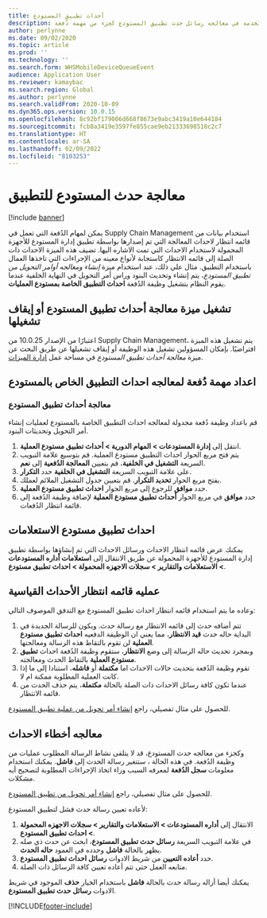 ```yaml
---
title: أحداث تطبيق المستودع
description: يصف هذا الموضوع معالجه حدث تطبيق المستودع المستخدمة في معالجه رسائل حدث تطبيق المستودع كجزء من مهمة دُفعة.
author: perlynne
ms.date: 09/02/2020
ms.topic: article
ms.prod: ''
ms.technology: ''
ms.search.form: WHSMobileDeviceQueueEvent
audience: Application User
ms.reviewer: kamaybac
ms.search.region: Global
ms.author: perlynne
ms.search.validFrom: 2020-10-09
ms.dyn365.ops.version: 10.0.15
ms.openlocfilehash: 8c92bf179006d668f8673e9abc3419a10e644184
ms.sourcegitcommit: fcb8a3419e3597fe855cae9eb21333698518c2c7
ms.translationtype: HT
ms.contentlocale: ar-SA
ms.lasthandoff: 02/09/2022
ms.locfileid: "8103253"
---
```

# <a name="warehouse-app-event-processing"></a>معالجة حدث المستودع للتطبيق

[!include [banner](../includes/banner.md)]

يمكن لمهام الدُفعة التي تعمل في Supply Chain Management استخدام بيانات من قائمه انتظار لاحداث المعالجة التي تم إصدارها بواسطة تطبيق إدارة المستودع للأجهزة المحمولة لاستخدام الاحداث التي تمت الاشاره اليها. تضيف هذه الميزة الاحداث ذات الصلة إلى قائمه الانتظار كاستجابة لأنواع معينه من الإجراءات التي تاخذها العمال باستخدام التطبيق. مثال علي ذلك، عند استخدام ميزة *إنشاء ومعالجه أوامر التحويل من تطبيق المستودع*، يتم إنشاء وتحديث البنود وراس أمر التحويل في النهاية الخلفية عندما يقوم النظام بتشغيل وظيفة الدُفعة **احداث التطبيق الخاصة بمستودع العمليات**.

## <a name="turn-the-process-warehouse-app-events-feature-on-or-off"></a>تشغيل ميزة معالجة أحداث تطبيق المستودع أو إيقاف تشغيلها

اعتبارًا من الإصدار 10.0.25 من Supply Chain Management، يتم تشغيل هذه الميزة افتراضيًا. بإمكان المسؤولين تشغيل هذه الوظيفة أو إيقاف تشغيلها عن طريق البحث عن ميزة *معالجة أحداث تطبيق المستودع‬* في مساحة عمل [إدارة الميزات](../../fin-ops-core/fin-ops/get-started/feature-management/feature-management-overview.md).

## <a name="set-up-a-batch-job-to-process-warehouse-app-events"></a>اعداد مهمة دُفعة لمعالجه احداث التطبيق الخاص بالمستودع

### <a name="process-warehouse-app-events"></a>معالجة أحداث تطبيق المستودع

قم باعداد وظيفة دُفعة مجدولة لمعالجه احداث التطبيق الخاصة بالمستودع لعمليات إنشاء أمر التحويل وتحديثات البنود.

1. انتقل إلى **إدارة المستودعات‬ \> المهام الدورية \> أحداث تطبيق مستودع العملية**.
1. يتم فتح مربع الحوار احداث التطبيق مستودع العملية. قم بتوسيع علامة التبويب السريعة **التشغيل في الخلفية**، قم بتعيين **المعالجة الدُفعية‬** إلى **نعم**.
1. على علامة التبويب السريعة **التشغيل في الخلفية** حدد **التكرار**.
1. يفتح مربع الحوار **تحديد التكرار**. قم بتعيين جدول التشغيل الملائم لعملك.
1. حدد **موافق** للرجوع إلى مربع الحوار **احداث تطبيق مستودع العملية**.
1. حدد **موافق** في مربع الحوار **أحداث تطبيق مستودع العملية** لإضافة وظيفة الدُفعة إلى قائمة انتظار الدُفعات.

## <a name="query-warehouse-app-events"></a>احداث تطبيق مستودع الاستعلامات

يمكنك عرض قائمه انتظار الاحداث ورسائل الاحداث التي تم إنشاؤها بواسطة تطبيق إدارة المستودع للأجهزة المحمولة عن طريق الانتقال إلى **استعلامات أداره المستودعات \> الاستعلامات والتقارير \> سجلات الاجهزه المحمولة \> احداث تطبيق مستودع**.

## <a name="the-standard-event-queue-process"></a>عمليه قائمه انتظار الأحداث القياسية

وعاده ما يتم استخدام قائمه انتظار احداث تطبيق المستودع مع التدفق الموصوف التالي:

1. تتم أضافه حدث إلى قائمه الانتظار مع رسالة حدث. ويكون للرسالة الجديدة في البداية حاله حدث **قيد الانتظار**، مما يعني ان الوظيفة الدفعيه **احداث تطبيق مستودع العملية** لن تقوم بالتقاط هذه الرسالة ومعالجتها.
1. وبمجرد تحديث حاله الرسالة إلى وضع **الانتظار**، ستقوم وظيفة الدُفعة احداث **تطبيق مستودع العملية** بالتقاط الحدث ومعالجته.
1. تقوم وظيفة الدُفعة بتحديث حالات الاحداث اما **مكتملة** أو **فاشله**، استنادا إلى ما إذا كانت العملية المطلوبة ممكنة ام لا.
1. عندما تكون كافة رسائل الاحداث ذات الصلة بالحالة **مكتملة**، يتم حذف الحدث من قائمه الانتظار.

 للحصول على مثال تفصيلي، راجع [إنشاء أمر تحويل من عملية تطبيق المستودع](create-transfer-order-from-warehouse-app.md).

## <a name="handle-event-errors"></a>معالجه أخطاء الاحداث

وكجزء من معالجه حدث المستودع، قد لا يتلقى نشاط الرسالة المطلوب عمليات من وظيفة الدُفعة. في هذه الحالة ، ستتغير رسالة الحدث إلى **فاشل**. يمكنك استخدام معلومات **سجل الدُفعة** لمعرفه السبب وراء اتخاذ الإجراءات المطلوبة لتصحيح أيه مشكلات.

للحصول على مثال تفصيلي، راجع [إنشاء أمر تحويل من تطبيق المستودع](create-transfer-order-from-warehouse-app.md).

لأعاده تعيين رسالة حدث فشل لتطبيق المستودع:

1. الانتقال إلى **أداره المستودعات \> الاستعلامات والتقارير \> سجلات الاجهزه المحمولة \> احداث تطبيق المستودع**.
1. في علامة التبويب السريعة **رسائل حدث تطبيق المستودع**، ابحث عن حدث ذي صله يظهر بالحالة **فاشل** وحدده في العمود **حاله الحدث**.
1. حدد **أعاده التعيين** من شريط الادوات **رسائل احداث تطبيق المستودع**.
1. متابعه العمل حتى تتم أعاده تعيين كافة الرسائل ذات الصلة.

يمكنك أيضا أزاله رسالة حدث بالحالة **فاشل** باستخدام الخيار **حذف** الموجود في شريط الادوات **رسائل حدث تطبيق المستودع**.


[!INCLUDE[footer-include](../../includes/footer-banner.md)]